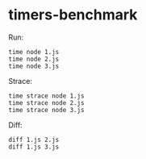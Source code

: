 timers-benchmark
================
Run:
```
time node 1.js
time node 2.js
time node 3.js
```
Strace:
```
time strace node 1.js
time strace node 2.js
time strace node 3.js
```
Diff:
```
diff 1.js 2.js
diff 1.js 3.js
```